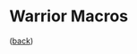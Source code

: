 <!--
    =====================================
    generator=datazen
    version=3.2.0
    hash=04792d6ab394678951053b2533ed1d53
    =====================================
-->

# Warrior Macros

([back](../README.md))
